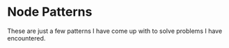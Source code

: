 # Node Patterns

These are just a few patterns I have come up with to solve problems I have encountered.